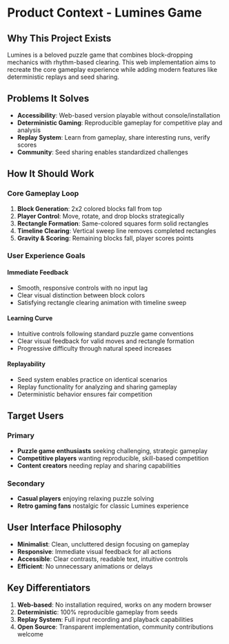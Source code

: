 # Product Context - Lumines Game

## Why This Project Exists

Lumines is a beloved puzzle game that combines block-dropping mechanics with rhythm-based clearing. This web implementation aims to recreate the core gameplay experience while adding modern features like deterministic replays and seed sharing.

## Problems It Solves

- **Accessibility**: Web-based version playable without console/installation
- **Deterministic Gaming**: Reproducible gameplay for competitive play and analysis
- **Replay System**: Learn from gameplay, share interesting runs, verify scores
- **Community**: Seed sharing enables standardized challenges

## How It Should Work

### Core Gameplay Loop

1. **Block Generation**: 2x2 colored blocks fall from top
2. **Player Control**: Move, rotate, and drop blocks strategically
3. **Rectangle Formation**: Same-colored squares form solid rectangles
4. **Timeline Clearing**: Vertical sweep line removes completed rectangles
5. **Gravity & Scoring**: Remaining blocks fall, player scores points

### User Experience Goals

#### Immediate Feedback

- Smooth, responsive controls with no input lag
- Clear visual distinction between block colors
- Satisfying rectangle clearing animation with timeline sweep

#### Learning Curve

- Intuitive controls following standard puzzle game conventions
- Clear visual feedback for valid moves and rectangle formation
- Progressive difficulty through natural speed increases

#### Replayability

- Seed system enables practice on identical scenarios
- Replay functionality for analyzing and sharing gameplay
- Deterministic behavior ensures fair competition

## Target Users

### Primary

- **Puzzle game enthusiasts** seeking challenging, strategic gameplay
- **Competitive players** wanting reproducible, skill-based competition
- **Content creators** needing replay and sharing capabilities

### Secondary

- **Casual players** enjoying relaxing puzzle solving
- **Retro gaming fans** nostalgic for classic Lumines experience

## User Interface Philosophy

- **Minimalist**: Clean, uncluttered design focusing on gameplay
- **Responsive**: Immediate visual feedback for all actions
- **Accessible**: Clear contrasts, readable text, intuitive controls
- **Efficient**: No unnecessary animations or delays

## Key Differentiators

1. **Web-based**: No installation required, works on any modern browser
2. **Deterministic**: 100% reproducible gameplay from seeds
3. **Replay System**: Full input recording and playback capabilities
4. **Open Source**: Transparent implementation, community contributions welcome
